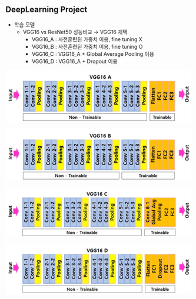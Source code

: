 ## DeepLearning Project

- 학습 모델
  - VGG16 vs ResNet50 성능비교 → VGG16 채택
    - VGG16_A : 사전훈련된 가중치 이용, fine tuning X
    - VGG16_B : 사전훈련된 가중치 이용, fine tuning O
    - VGG16_C : VGG16_A + Global Average Pooling 이용
    - VGG16_D : VGG16_A + Dropout 이용

![KakaoTalk_20210613_190518767](README.assets/KakaoTalk_20210613_190518767.jpg)

![KakaoTalk_20210613_190520256](README.assets/KakaoTalk_20210613_190520256-1623653490538.jpg)

![KakaoTalk_20210613_190521492](README.assets/KakaoTalk_20210613_190521492.jpg)

![KakaoTalk_20210613_213519862](README.assets/KakaoTalk_20210613_213519862.jpg)
